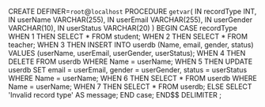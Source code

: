 CREATE DEFINER=`root`@`localhost` PROCEDURE `getvar`(
  IN recordType INT, 
  IN userName VARCHAR(255), 
  IN userEmail VARCHAR(255), 
  IN userGender VARCHAR(10), 
  IN userStatus VARCHAR(20)
)
BEGIN
  CASE recordType
    WHEN 1 THEN
      SELECT * FROM student;
    WHEN 2 THEN
      SELECT * FROM teacher;
    WHEN 3 THEN
      INSERT INTO userdb (Name, email, gender, status) VALUES (userName, userEmail, userGender, userStatus);
    WHEN 4 THEN
      DELETE FROM userdb WHERE Name = userName;
    WHEN 5 THEN
      UPDATE userdb SET email = userEmail, gender = userGender, status = userStatus WHERE Name = userName;
    WHEN 6 THEN
      SELECT * FROM userdb WHERE Name = userName;
      WHEN 7 THEN
      SELECT * FROM userdb;
    ELSE
      SELECT 'Invalid record type' AS message;
  END case;
END$$
DELIMITER ;

 
